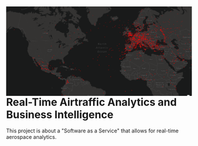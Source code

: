 <img src="./assets/fullpage-map.png"
     alt="Airplane visualization with Deck.gl"
     style="float: left; margin-right: 10px;" />


# Real-Time Airtraffic Analytics and Business Intelligence 


This project is about a "Software as a Service" that allows for real-time aerospace analytics. 

